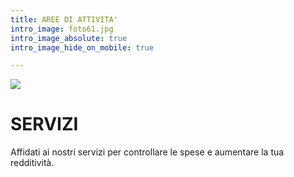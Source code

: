 ```yaml
---
title: AREE DI ATTIVITA'
intro_image: foto61.jpg
intro_image_absolute: true
intro_image_hide_on_mobile: true

---
```

![](/uploads/4.jpg)

# SERVIZI

Affidati ai nostri servizi per controllare le spese e aumentare la tua redditività. 
